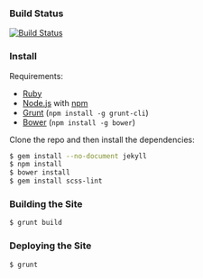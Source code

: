 ### Build Status

[![Build Status](https://travis-ci.org/aswinkarthik93/SitePrototype.svg?branch=master)](https://travis-ci.org/aswinkarthik93/SitePrototype)


### Install


Requirements:

- [Ruby](http://www.ruby-lang.org/)
- [Node.js](http://nodejs.org/) with [npm](https://www.npmjs.org/)
- [Grunt](http://gruntjs.com/) (`npm install -g grunt-cli`)
- [Bower](http://bower.io/) (`npm install -g bower`)

Clone the repo and then install the dependencies:

```bash
$ gem install --no-document jekyll
$ npm install
$ bower install
$ gem install scss-lint
```

### Building the Site

```bash
$ grunt build
```

### Deploying the Site

```bash
$ grunt
```
